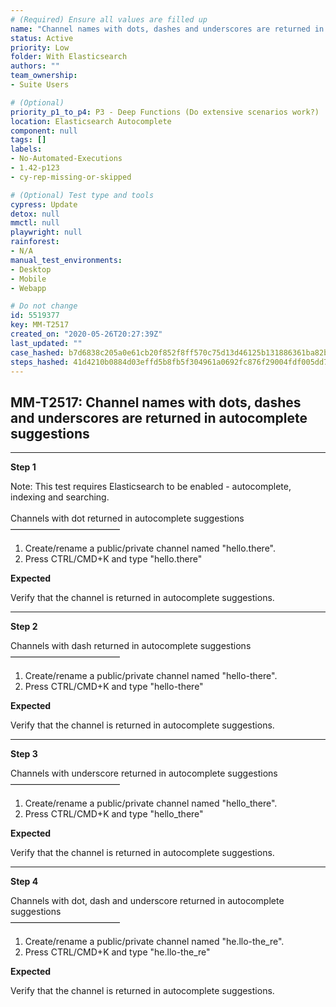 ```yaml
---
# (Required) Ensure all values are filled up
name: "Channel names with dots, dashes and underscores are returned in autocomplete suggestions"
status: Active
priority: Low
folder: With Elasticsearch
authors: ""
team_ownership: 
- Suite Users

# (Optional)
priority_p1_to_p4: P3 - Deep Functions (Do extensive scenarios work?)
location: Elasticsearch Autocomplete
component: null
tags: []
labels: 
- No-Automated-Executions
- 1.42-p123
- cy-rep-missing-or-skipped

# (Optional) Test type and tools
cypress: Update
detox: null
mmctl: null
playwright: null
rainforest: 
- N/A
manual_test_environments: 
- Desktop
- Mobile
- Webapp

# Do not change
id: 5519377
key: MM-T2517
created_on: "2020-05-26T20:27:39Z"
last_updated: ""
case_hashed: b7d6838c205a0e61cb20f852f8ff570c75d13d46125b131886361ba82ba71cc7c291088788d34f338426ea8ca555a821
steps_hashed: 41d4210b0884d03effd5b8fb5f304961a0692fc876f29004fdf005dd71effaeb7d4a2dc7e3a009bccb3569a3b7bd1419
---
```


<!-- (Auto-generated) Based on frontmatter's "key" and "name" -->

## MM-T2517: Channel names with dots, dashes and underscores are returned in autocomplete suggestions

---

**Step 1**

Note: This test requires Elasticsearch to be enabled - autocomplete, indexing and searching.\
\
Channels with dot returned in autocomplete suggestions\
–––––––––––––––––––––––––

1. Create/rename a public/private channel named "hello.there".
2. Press CTRL/CMD+K and type "hello.there"

**Expected**

Verify that the channel is returned in autocomplete suggestions.

---

**Step 2**

Channels with dash returned in autocomplete suggestions\
–––––––––––––––––––––––––

1. Create/rename a public/private channel named "hello-there".
2. Press CTRL/CMD+K and type "hello-there"

**Expected**

Verify that the channel is returned in autocomplete suggestions.

---

**Step 3**

Channels with underscore returned in autocomplete suggestions\
–––––––––––––––––––––––––

1. Create/rename a public/private channel named "hello\_there".
2. Press CTRL/CMD+K and type "hello\_there"

**Expected**

Verify that the channel is returned in autocomplete suggestions.

---

**Step 4**

Channels with dot, dash and underscore returned in autocomplete suggestions\
–––––––––––––––––––––––––

1. Create/rename a public/private channel named "he.llo-the\_re".
2. Press CTRL/CMD+K and type "he.llo-the\_re"

**Expected**

Verify that the channel is returned in autocomplete suggestions.

